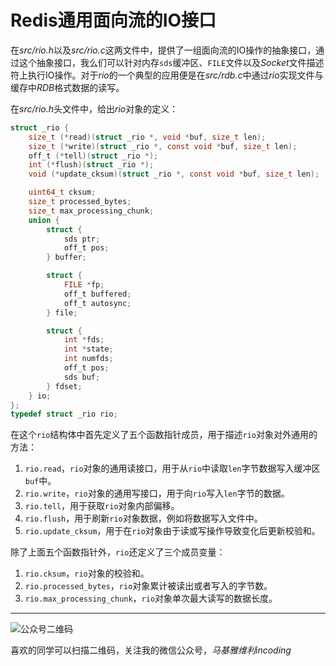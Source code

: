 # Redis通用面向流的IO接口
在*src/rio.h*以及*src/rio.c*这两文件中，提供了一组面向流的IO操作的抽象接口，通过这个抽象接口，我么们可以针对内存`sds`缓冲区、`FILE`文件以及*Socket*文件描述符上执行IO操作。对于*rio*的一个典型的应用便是在*src/rdb.c*中通过*rio*实现文件与缓存中*RDB*格式数据的读写。

在*src/rio.h*头文件中，给出*rio*对象的定义：
```c
struct _rio {
    size_t (*read)(struct _rio *, void *buf, size_t len);
    size_t (*write)(struct _rio *, const void *buf, size_t len);
    off_t (*tell)(struct _rio *);
    int (*flush)(struct _rio *);
    void (*update_cksum)(struct _rio *, const void *buf, size_t len);

    uint64_t cksum;
    size_t processed_bytes;
    size_t max_processing_chunk;
    union {
        struct {
            sds ptr;
            off_t pos;
        } buffer;

        struct {
            FILE *fp;
            off_t buffered;
            off_t autosync;
        } file;

        struct {
            int *fds;
            int *state;
            int numfds;
            off_t pos;
            sds buf;
        } fdset;
    } io;
};
typedef struct _rio rio;
```

在这个`rio`结构体中首先定义了五个函数指针成员，用于描述`rio`对象对外通用的方法：
1. `rio.read`，`rio`对象的通用读接口，用于从`rio`中读取`len`字节数据写入缓冲区`buf`中。
2. `rio.write`，`rio`对象的通用写接口，用于向`rio`写入`len`字节的数据。
3. `rio.tell`，用于获取`rio`对象内部偏移。
4. `rio.flush`，用于刷新`rio`对象数据，例如将数据写入文件中。
5. `rio.update_cksum`，用于在`rio`对象由于读或写操作导致变化后更新校验和。

除了上面五个函数指针外，`rio`还定义了三个成员变量：
1. `rio.cksum`，`rio`对象的校验和。
2. `rio.processed_bytes`，`rio`对象累计被读出或者写入的字节数。
3. `rio.max_processing_chunk`，`rio`对象单次最大读写的数据长度。

***
![公众号二维码](https://machiavelli-1301806039.cos.ap-beijing.myqcloud.com/qrcode_for_gh_836beef2355a_344.jpg)

喜欢的同学可以扫描二维码，关注我的微信公众号，*马基雅维利incoding*